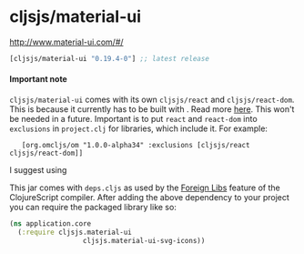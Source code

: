 # cljsjs/material-ui

http://www.material-ui.com/#/

[](dependency)
```clojure
[cljsjs/material-ui "0.19.4-0"] ;; latest release
```
[](/dependency)

#### Important note
`cljsjs/material-ui` comes with its own `cljsjs/react` and `cljsjs/react-dom`. This is because it currently has to
 be built with . Read more [here](http://www.material-ui.com/#/get-started/installation). This won't be needed in a future.
 Important is to put `react` and `react-dom` into `exclusions` in `project.clj` for libraries, which include it.
 For example:

 ```
    [org.omcljs/om "1.0.0-alpha34" :exclusions [cljsjs/react cljsjs/react-dom]]
 ```
 I suggest using


This jar comes with `deps.cljs` as used by the [Foreign Libs][flibs] feature
of the ClojureScript compiler. After adding the above dependency to your project
you can require the packaged library like so:

```clojure
(ns application.core
  (:require cljsjs.material-ui
                  cljsjs.material-ui-svg-icons))
```

[flibs]: https://clojurescript.org/reference/packaging-foreign-deps

